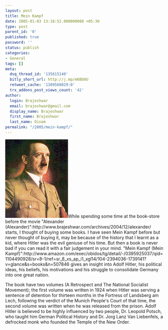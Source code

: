 ```yaml
---
layout: post
title: Mein Kampf
date: 2005-01-03 13:18:52.000000000 +05:30
type: post
parent_id: '0'
published: true
password: ''
status: publish
categories:
- General
tags: []
meta:
  dsq_thread_id: '135615140'
  bitly_short_url: http://j.mp/m6Bb0U
  retweet_cache: '1309568029:0'
  trx_addons_post_views_count: '42'
author:
  login: Brajeshwar
  email: brajeshwar@gmail.com
  display_name: Brajeshwar
  first_name: Brajeshwar
  last_name: Oinam
permalink: "/2005/mein-kampf/"
---
```

<p><img src="/static/2005/01/meinkampf.jpg" alt="Mein Kampf" />While spending some time at the book-store before the movie "Alexander (Alexander)":http://www.brajeshwar.com/archives/2004/12/alexander/ starts, I thought of buying some books. I have seen Mein Kampf before but never thought of buying it, may be because of the history that I learnt as a kid, where Hitler was the evil geniuse of his time. But then a book is never bad if you can read it with a fair judgement in your mind. "Mein Kampf (Mein Kampf)":http://www.amazon.com/exec/obidos/tg/detail/-/0395925037/qid=1104490928/sr=8-1/ref=sr_8_xs_ap_i1_xgl14/104-2394036-1739141?v=glance&#038;s=books&#038;n=507846 gives an insight into Adolf Hitler, his political ideas, his beliefs, his motivations and his struggle to consolidate Germany into one great nation.</p>
<p>The book have two volumes (A Retrospect and The National Socialist Movement); the first volume was written in 1924 when Hitler was serving a sentence of detention for thirteen months in the Fortress of Landsberg am Lech, following the verdict of the Munich People's Court of that time, the second volume was written when he was released from the prison. Adolf Hitler is believed to be highly influenced by two people, Dr. Leopold Potsch, who taught him German Political History and Dr. Jorg Lanz Van Liebenfels, a defrocked monk who founded the Temple of the New Order.</p>
